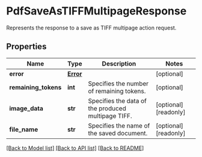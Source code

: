 # PdfSaveAsTIFFMultipageResponse

Represents the response to a save as TIFF multipage action request.
## Properties
Name | Type | Description | Notes
------------ | ------------- | ------------- | -------------
**error** | [**Error**](Error.md) |  | [optional] 
**remaining_tokens** | **int** | Specifies the number of remaining tokens. | [optional] 
**image_data** | **str** | Specifies the data of the produced multipage TIFF. | [optional] [readonly] 
**file_name** | **str** | Specifies the name of the saved document. | [optional] [readonly] 

[[Back to Model list]](../README.md#documentation-for-models) [[Back to API list]](../README.md#documentation-for-api-endpoints) [[Back to README]](../README.md)


